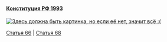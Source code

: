 #### [Конституция РФ 1993](https://lalawland.github.io/eurasia/russia/const)

[![Здесь должна быть картинка, но если её нет, значит всё :(](https://sun9-west.userapi.com/sun9-47/s/v1/ig2/u_3pJXAFpCzZSSCn8XSQY5O4BNUm5uofnMRR2IwMhEJ2WNCyXUZTDpMMposRU1tuJyaA6YwCZ6hPgnMrnuQ70yHE.jpg?size=1280x720&quality=95&type=album)](https://sun9-west.userapi.com/sun9-47/s/v1/ig2/u_3pJXAFpCzZSSCn8XSQY5O4BNUm5uofnMRR2IwMhEJ2WNCyXUZTDpMMposRU1tuJyaA6YwCZ6hPgnMrnuQ70yHE.jpg?size=1280x720&quality=95&type=album)

[Статья 66](https://lalawland.github.io/eurasia/russia/const/art66) | [Статья 68](https://lalawland.github.io/eurasia/russia/const/art68)
